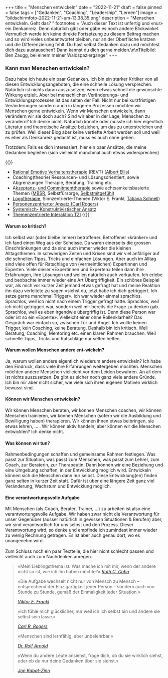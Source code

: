 +++
title = "Menschen entwickeln"
date = "2022-11-21"
draft = false
pinned = false
tags = ["Gedanken", "Coaching", "Leadership", "Lernen"]
image = "bildschirmfoto-2022-11-21-um-13.38.35.png"
description = "Menschen entwickeln. Geht das? "
footnotes = "Auch dieser Text ist unfertig und «nur» ein Denkanreiz. Denn natürlich gibt oder gäbe es noch andere Blickwinkel. Vermutlich werde ich keine direkte Fortsetzung zu diesem Beitrag machen und so wird vieles unbeantwortet bleiben, nur an der Oberfläche kratzen und die Differenzierung fehlt. Du hast selbst Gedanken dazu und möchtest dich dazu austauschen? Dann kannst du dich gerne melden.\n\nTitelbild: Ben Zaugg, bei einem meiner Waldspaziergänge"
+++
### Kann man Menschen entwickeln?

Dazu habe ich heute ein paar Gedanken. Ich bin ein starker Kritiker von all diesen Entwicklungsangeboten, die eine schnelle Lösung versprechen. Natürlich ist nichts daran auszusetzen, wenn etwas schnell die gewünschte Wirkung erzielt. Aber bei menschlichen Veränderungs- und Entwicklungsprozessen ist das selten der Fall. Nicht nur bei kurzfristigen Veränderungen sondern auch in längeren Prozessen möchten wir Menschen gerne entwickeln. Wenn wir Menschen entwickeln, dann verändern wir sie doch auch? Sind wir aber in der Lage, Menschen zu verändern? Ich denke nicht. Natürlich könnte oder müsste ich hier eigentlich Literatur und theoretische Ansätze beiziehen, um das zu unterstreichen und zu prüfen. Weil dieser Blog aber keine vertiefte Arbeit werden soll und weil es eher als Denkanreiz gedacht ist, muss es auch ohne gehen.

Trotzdem: Falls es dich interessiert, hier ein paar Ansätze, die meine Gedanken begleiten (sich vielleicht manchmal auch etwas widersprechen)

{{<box title="Trotzdem: Falls es dich interessiert, hier ein paar Ansätze, die meine Gedanken begleiten (sich vielleicht manchmal auch etwas widersprechen)">}}

* [Rational Emotive Verhaltenstherapie](https://de.wikipedia.org/wiki/Rational-Emotive_Verhaltenstherapie) (REVT) ([Albert Ellis](https://de.wikipedia.org/wiki/Albert_Ellis))
* Coaching(theorie) Ressourcen- und Lösungsorientiert, sowie Abgrenzungen Therapie, Beratung, Training etc. 
* A[kzeptanz- und Commitmenttherapie](https://dgkv.info/act-co/akzeptanz-und-commitment-therapie-act/) sowie achtsamkeitsbasierte Themen ([MBSR](https://www.mindfulness.swiss/kurse/mbsr/), Selbstfürsorge, [Selbstmitgefühl](https://www.mindfulselfcompassion.ch/forschung-zu-selbstmitgefuehl/))
* [Logotherapie](https://de.wikipedia.org/wiki/Logotherapie_und_Existenzanalyse), Sinnzentrierte-Themen (Viktor E. Frankl, [Tatjana Schnell](https://www.sinnforschung.org))
* [Personenzentrierter Ansatz (Carl Rogers)](https://www.carlrogers.de)
* [Systemisch- Konstruktivistischer Ansatz](https://de.wikipedia.org/wiki/Systemisch-konstruktivistische_Perspektive)
* [Themenzentrierte Interaktion TZI](https://de.wikipedia.org/wiki/Themenzentrierte_Interaktion)
  {{</box>}}

#### Warum so kritisch?

Ich selbst war (oder bleibe immer) betroffener. Betroffener «kranker» und ich fand einen Weg aus der Scheisse. Da waren einerseits die grossen Einschränkungen und da sind auch immer wieder die kleinen Alltagsthemen. In schwierigen Zeiten und Krisen sind wir viel anfälliger auf die schnellen Tipps, Tricks und einfachen Lösungen. Aber auch im Alltag sind viele offen für Ratschläge von (vermeintlichen) Expertinnen und Experten. Viele dieser «Expertinnen und Experten» teilen dann ihre Erfahrungen, ihre Lösungen und wollen natürlich auch verkaufen. Ich erlebe und beobachte immer wieder eine Art Übergriffigkeit. Ein schönes Beispiel war, als mich vor kurzer Zeit jemand etwas gefragt hat und meine Reaktion ihn dazu verleitete zu sagen «siehst du, jetzt habe ich dich getriggert. Ich setze gerne manchmal Trigger». Ich war wieder einmal sprachlos. Sprachlos, weil ich nicht nach einem Trigger gefragt hatte. Sprachlos, weil ich nicht getriggert war, sondern weil mir bereits die Frage zu denken gab. Sprachlos, weil es eben irgendwie übergriffig ist. Denn diese Person war oder ist so ein «Experte». Vielleicht einer ohne Rollenklarheit? Das Gespräch war einfach so, zwischen Tür und Angel. Ich wollte keinen Trigger, kein Coaching, keine Beratung. Deshalb bin ich kritisch. Weil Beratung, Coaching, Mentoring etc. einen klaren Rahmen brauchen. Weil schnelle Tipps, Tricks und Ratschläge nur selten helfen. 

#### Warum wollen Menschen andere ent-wickeln?

Ja, warum wollen andere eigentlich wiederum andere entwickeln? Ich habe den Eindruck, dass viele ihre Erfahrungen weitergeben möchten. Menschen möchten andere Menschen vielleicht vor dem Leiden bewahren. An all dem ist nichts auszusetzen. Da gibt es sicher noch ganz viele andere Gründe. Ich bin mir aber nicht sicher, wie viele sich ihren eigenen Motiven wirklich bewusst sind. 

#### Können wir Menschen entwickeln?

Wir können Menschen beraten, wir können Menschen coachen, wir können Menschen trainieren, wir können Menschen (sofern wir die Ausbildung und Bewilligung haben) therapieren. Wir können ihnen etwas beibringen, sie etwas lehren, ... . Wir können aktiv handeln, aber können wir die Menschen entwicklen? Ich denke nicht. 

#### Was können wir tun?

Rahmenbedingungen schaffen und gemeinsame Rahmen festlegen. Was passt zur Situation, was passt zum Menschen, was passt zum Lehrer, zum Coach, zur Beraterin, zur Therapeutin. Dann können wir eine Beziehung und eine Umgebung schaffen, in der Entwicklung möglich wird. Entwickeln können sich die Menschen dann nur selbst. Diese Entwicklung(en) finden ganz selten in kurzer Zeit statt. Dafür ist über eine längere Zeit ganz viel Veränderung, Wachstum und Entwicklung möglich. 

#### Eine verantwortungsvolle Aufgabe

Mit Menschen (als Coach, Berater, Trainer, ...) zu arbeiten ist also eine verantwortungsvolle Aufgabe. Wir haben zwar nicht die Verantwortung für unser Gegenüber (ausser natürlich in gewissen Situationen & Berufen) aber, wir sind verantwortlich für uns selbst und den Prozess. Dieser Verantwortung wird, so denke und empfinde ich zumindest immer wieder zu wenig Rechnung getragen. Es ist aber auch genau dort, wo es unangenehm wird. \
\
Zum Schluss noch ein paar Textteile, die hier nicht schlecht passen und vielleicht auch zum Nachdenken anregen. 

> «Mein Lieblingsthema ist: Was mache ich mit mir, wenn der andere nicht so ist, wie ich ihn haben möchte?» *[Ruth C. Cohn](https://de.wikipedia.org/wiki/Ruth_Cohn)*
>
> «Die Aufgabe wechselt nicht nur von Mensch zu Mensch – entsprechend der Einzigartigkeit jeder Person – sondern auch von Stunde zu Stunde, gemäß der Einmaligkeit jeder Situation.»
>
> *[Viktor E. Frankl](https://de.wikipedia.org/wiki/Viktor_Frankl)*
>
> «Ich fühle mich glücklicher, nur weil ich ich selbst bin und andere sie selbst sein lasse.»
>
> *[Carl R. Rogers](https://de.wikipedia.org/wiki/Carl_Rogers)*
>
> «Menschen sind lernfähig, aber unbelehrbar.»
>
> *[Dr. Rolf Arnold](https://de.wikipedia.org/wiki/Rolf_Arnold)*
>
> «Wenn du andere Leute ansiehst, frage dich, ob du sie wirklich siehst, oder ob du nur deine Gedanken über sie siehst.»
>
> *[Jon Kabat-Zinn](https://de.wikipedia.org/wiki/Jon_Kabat-Zinn)*